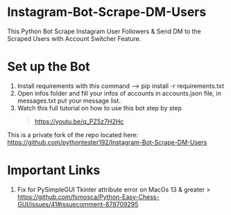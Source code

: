 # Instagram-Bot-Scrape-DM-Users
 This Python Bot Scrape Instagram User Followers & Send DM to the Scraped Users with Account Switcher Feature.
# Set up the Bot
 1. Install requirements with this command --> pip install -r requirements.txt<br>
 2. Open infos folder and fill your infos of accounts in accounts.json file, in messages.txt put your message list.<br>
 3. Watch this full tutorial on how to use this bot step by step<br>
     >https://youtu.be/q_PZ5z7H2Hc

This is a private fork of the repo located here: https://github.com/pythontester192/Instagram-Bot-Scrape-DM-Users

# Important Links
1. Fix for PySimpleGUI Tkinter attribute error on MacOs 13 & greater > https://github.com/fsmosca/Python-Easy-Chess-GUI/issues/41#issuecomment-878709295
